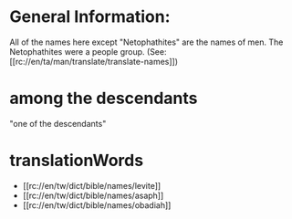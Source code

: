 # General Information:

All of the names here except "Netophathites" are the names of men. The Netophathites were a people group. (See: [[rc://en/ta/man/translate/translate-names]])

# among the descendants

"one of the descendants"

# translationWords

* [[rc://en/tw/dict/bible/names/levite]]
* [[rc://en/tw/dict/bible/names/asaph]]
* [[rc://en/tw/dict/bible/names/obadiah]]